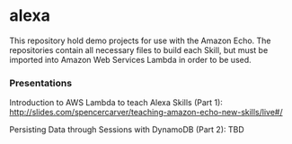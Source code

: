 # alexa

This repository hold demo projects for use with the Amazon Echo. The repositories contain all necessary files to build each Skill, but must be imported into Amazon Web Services Lambda in order to be used.

### Presentations
Introduction to AWS Lambda to teach Alexa Skills (Part 1): http://slides.com/spencercarver/teaching-amazon-echo-new-skills/live#/

Persisting Data through Sessions with DynamoDB (Part 2): TBD

